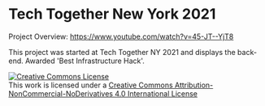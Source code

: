 # **Tech Together New York 2021**

Project Overview: https://www.youtube.com/watch?v=45-JT--YjT8

This project was started at Tech Together NY 2021 and displays the back-end. Awarded 'Best Infrastructure Hack'.


<a rel="license" href="http://creativecommons.org/licenses/by-nc-nd/4.0/"><img alt="Creative Commons License" style="border-width:0" src="https://i.creativecommons.org/l/by-nc-nd/4.0/88x31.png" /></a><br />This work is licensed under a <a rel="license" href="http://creativecommons.org/licenses/by-nc-nd/4.0/">Creative Commons Attribution-NonCommercial-NoDerivatives 4.0 International License</a>

